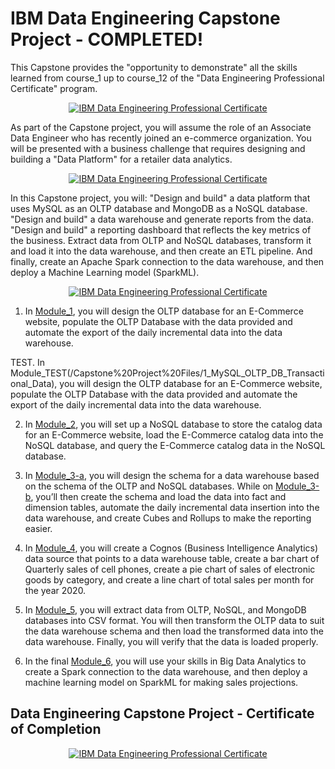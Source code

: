 # IBM Data Engineering Capstone Project - COMPLETED!

This Capstone provides the "opportunity to demonstrate" all the skills learned from course_1 up to course_12 of the "Data Engineering Professional Certificate" program.  

<p style="text-align:center">
    <a href="https://www.coursera.org/learn/data-enginering-capstone-project?specialization=ibm-data-engineer" target="_blank">
    <img src="https://github.com/erwinpasia/IBM-Data-Engineering-Capstone-Project/blob/main/images/Data%20Engineering%20Capstone%20Project%20-%20Time%20To%20Demonstrate.png" alt="IBM Data Engineering Professional Certificate"  />
    </a>
</p>

As part of the Capstone project, you will assume the role of an Associate Data Engineer who has recently joined an e-commerce organization. You will be presented with a business challenge that requires designing and building a "Data Platform" for a retailer data analytics. 

<p style="text-align:center">
    <a href="https://www.coursera.org/learn/data-enginering-capstone-project?specialization=ibm-data-engineer" target="_blank">
    <img src="https://github.com/erwinpasia/IBM-Data-Engineering-Capstone-Project/blob/main/images/Data%20Engineering%20Capstone%20Project%20-%20Tasks%20To%20Perform.png" alt="IBM Data Engineering Professional Certificate"  />
    </a>
</p>

In this Capstone project, you will: "Design and build" a data platform that uses MySQL as an OLTP database and MongoDB as a NoSQL database. "Design and build" a data warehouse and generate reports from the data. "Design and build" a reporting dashboard that reflects the key metrics of the business. Extract data from OLTP and NoSQL databases, transform it and load it into the data warehouse, and then create an ETL pipeline. And finally, create an Apache Spark connection to the data warehouse, and then deploy a Machine Learning model (SparkML). 

<p style="text-align:center">
    <a href="https://www.coursera.org/learn/data-enginering-capstone-project?specialization=ibm-data-engineer" target="_blank">
    <img src="https://github.com/erwinpasia/IBM-Data-Engineering-Capstone-Project/blob/main/images/Data%20Engineering%20Capstone%20Project%20-%20Data%20Platform%20Architecture_1.png" alt="IBM Data Engineering Professional Certificate"  />
    </a>
</p>

1. In <a href="https://github.com/erwinpasia/IBM-Data-Engineering-Capstone-Project/tree/main/Capstone%20Project%20Files/1_MySQL_OLTP_DB_Transactional_Data">Module_1</a>, you will design the OLTP database for an E-Commerce website, populate the OLTP Database with the data provided and automate the export of the daily incremental data into the data warehouse. 

TEST. In Module_TEST(/Capstone%20Project%20Files/1_MySQL_OLTP_DB_Transactional_Data), you will design the OLTP database for an E-Commerce website, populate the OLTP Database with the data provided and automate the export of the daily incremental data into the data warehouse. 

2. In <a href="https://github.com/erwinpasia/IBM-Data-Engineering-Capstone-Project/tree/main/Capstone%20Project%20Files/2_MongoDB_NoSQL_Database_Catalog_Data">Module_2</a>, you will set up a NoSQL database to store the catalog data for an E-Commerce website, load the E-Commerce catalog data into the NoSQL database, and query the E-Commerce catalog data in the NoSQL database. 

3. In <a href="https://github.com/erwinpasia/IBM-Data-Engineering-Capstone-Project/tree/main/Capstone%20Project%20Files/3-a _PostgreSQL_Staging_Data_Warehouse">Module_3-a</a>, you will design the schema for a data warehouse based on the schema of the OLTP and NoSQL databases. While on <a href="https://github.com/erwinpasia/IBM-Data-Engineering-Capstone-Project/tree/main/Capstone%20Project%20Files/3-b_Db2_Production_Data_Warehouse">Module_3-b</a>, you’ll then create the schema and load the data into fact and dimension tables, automate the daily incremental data insertion into the data warehouse, and create Cubes and Rollups to make the reporting easier. 

4. In <a href="https://github.com/erwinpasia/IBM-Data-Engineering-Capstone-Project/tree/main/Capstone%20Project%20Files/4_Cognos_Analytics_Business_Intelligence">Module_4</a>, you will create a Cognos (Business Intelligence Analytics) data source that points to a data warehouse table, create a bar chart of Quarterly sales of cell phones, create a pie chart of sales of electronic goods by category, and create a line chart of total sales per month for the year 2020. 

5. In <a href="https://github.com/erwinpasia/IBM-Data-Engineering-Capstone-Project/tree/main/Capstone%20Project%20Files/5_ETL_and_Data_Pipelines">Module_5</a>, you will extract data from OLTP, NoSQL, and MongoDB databases into CSV format. You will then transform the OLTP data to suit the data warehouse schema and then load the transformed data into the data warehouse. Finally, you will verify that the data is loaded properly. 

6. In the final <a href="https://github.com/erwinpasia/IBM-Data-Engineering-Capstone-Project/tree/main/Capstone%20Project%20Files/6_Spark_BigData_Cluster">Module_6</a>, you will use your skills in Big Data Analytics to create a Spark connection to the data warehouse, and then deploy a machine learning model on SparkML for making sales projections. 

## Data Engineering Capstone Project - Certificate of Completion

<p style="text-align:center">
    <a href="https://www.coursera.org/account/accomplishments/verify/LAWSR5DZFP5D" target="_blank">
    <img src="https://github.com/erwinpasia/IBM-Data-Engineering-Capstone-Project/blob/main/images/Data%20Engineering%20Capstone%20Project%20-%20Certificate%20Of%20Completion.png" alt="IBM Data Engineering Professional Certificate"  />
    </a>
</p>
